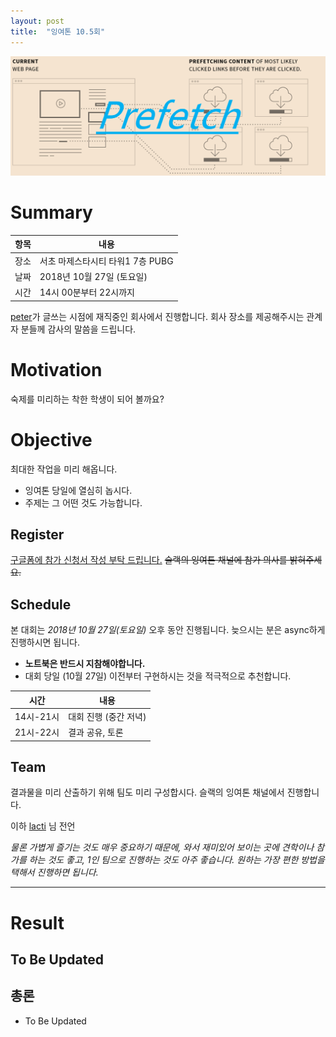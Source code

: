 ```yaml
---
layout: post
title:  "잉여톤 10.5회"
---
```


![poster](/images/yyt_10.5.png)


# Summary

| 항목 | 내용 |
| --- | --- |
| 장소 | 서초 마제스타시티 타워1 7층 PUBG |
| 날짜 | 2018년 10월 27일 (토요일) |
| 시간 | 14시 00분부터 22시까지 |

[peter](https://github.com/hyunjong-lee)가 글쓰는 시점에 재직중인 회사에서 진행합니다. 회사 장소를 제공해주시는 관계자 분들께 감사의 말씀을 드립니다.


# Motivation

숙제를 미리하는 착한 학생이 되어 볼까요?


# Objective

최대한 작업을 미리 해옵니다.

- 잉여톤 당일에 열심히 놉시다.
- 주제는 그 어떤 것도 가능합니다.


## Register

[구글폼에 참가 신청서 작성 부탁 드립니다.](https://goo.gl/forms/WZKEhUBFtVpqtIY73) ~~슬랙의 잉여톤 채널에 참가 의사를 밝혀주세요.~~


## Schedule

본 대회는 *2018년 10월 27일(토요일)* 오후 동안 진행됩니다. 늦으시는 분은 async하게 진행하시면 됩니다.

- **노트북은 반드시 지참해야합니다.**
- 대회 당일 (10월 27일) 이전부터 구현하시는 것을 적극적으로 추천합니다.

| 시간 | 내용 |
| --- | --- |
| 14시-21시 | 대회 진행 (중간 저녁) |
| 21시-22시 | 결과 공유, 토론 |


## Team

결과물을 미리 산출하기 위해 팀도 미리 구성합시다. 슬랙의 잉여톤 채널에서 진행합니다.

이하 [lacti](https://github.com/lacti) 님 전언

_물론 가볍게 즐기는 것도 매우 중요하기 때문에, 와서 재미있어 보이는 곳에 견학이나 참가를 하는 것도 좋고, 1인 팀으로 진행하는 것도 아주 좋습니다.
원하는 가장 편한 방법을 택해서 진행하면 됩니다._

---

# Result

## To Be Updated

## 총론

* To Be Updated
